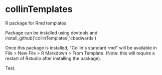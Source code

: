 # collinTemplates
R package for Rmd templates

Package can be installed using devtools and
install_github('collinTemplates','cbedwards')

Once this package is installed, "Collin's standard rmd" will be available in File > New File > R Markdown > From Template. (Note: this will require a restart of Rstudio after installing the package). 

Test.